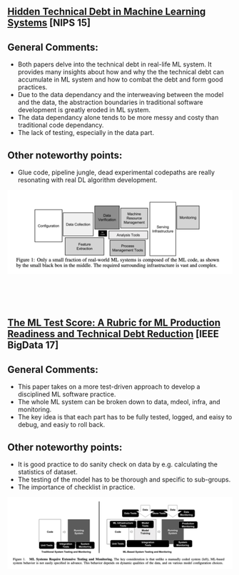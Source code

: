 [Hidden Technical Debt in Machine Learning Systems](https://papers.nips.cc/paper/5656-hidden-technical-debt-in-machine-learning-systems.pdf) [NIPS 15]
---------------	

General Comments:
------
* Both papers delve into the technical debt in real-life ML system. It provides many insights about how and why the the technical debt can accumulate in ML system
and how to combat the debt and form good practices.
* Due to the data dependancy and the interweaving between the model and the data, the abstraction boundaries in traditional software development is greatly eroded in ML system.
* The data dependancy alone tends to be more messy and costy than traditional code dependancy. 
* The lack of testing, especially in the data part.


Other noteworthy points:
------
* Glue code, pipeline jungle, dead experimental codepaths are really resonating with real DL algorithm development.

![Image1](../img/technical_debt_1.png)


<br/> 
<br/> 
<br/> 

[The ML Test Score: A Rubric for ML Production Readiness and Technical Debt Reduction](https://storage.googleapis.com/pub-tools-public-publication-data/pdf/aad9f93b86b7addfea4c419b9100c6cdd26cacea.pdf) [IEEE BigData 17]
---------------	


General Comments:
------
* This paper takes on a more test-driven approach to develop a disciplined ML software practice. 
* The whole ML system can be broken down to data, mdeol, infra, and monitoring.
* The key idea is that each part has to be fully tested, logged, and eaisy to debug, and easiy to roll back. 



Other noteworthy points:
------
* It is good practice to do sanity check on data by e.g. calculating the statistics of dataset.
* The testing of the model has to be thorough and specific to sub-groups. 
* The importance of checklist in practice. 

![Image2](../img/technical_debt_2.png)